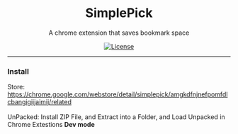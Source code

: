 <h1 align="center">SimplePick</h1>
<p align="center"> A chrome extension that saves bookmark space </p>
<p align="center">
  <a href="https://en.wikipedia.org/wiki/MIT_License"><img src="https://img.shields.io/badge/license-MIT-blue.svg" alt="License"></a>
</p>
<hr>

### Install

 Store: https://chrome.google.com/webstore/detail/simplepick/amgkdfnjnefpomfdlcbangigijjaimij/related <br>
 <br>
 UnPacked: Install ZIP File, and Extract into a Folder, and Load Unpacked in Chrome Extestions  <b> Dev mode </b>

